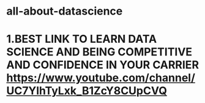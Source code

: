 # all-about-datascience


# 1.BEST LINK TO LEARN DATA SCIENCE AND BEING COMPETITIVE AND CONFIDENCE IN YOUR CARRIER https://www.youtube.com/channel/UC7YlhTyLxk_B1ZcY8CUpCVQ
